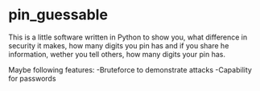 # pin_guessable
This is a little software written in Python to show you, what difference in security it makes, how many digits you pin has and if you share he information, wether you tell others, how many digits your pin has.

Maybe following features:
-Bruteforce to demonstrate attacks
-Capability for passwords
